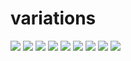 # variations
![](stills/cc1.png)
![](stills/cc2.png)
![](stills/cc3.png)
![](stills/cc4.png)
![](stills/cc5.png)
![](stills/cc6.png)
![](stills/cc7.png)
![](stills/cc8.png)
![](stills/cc9.png)